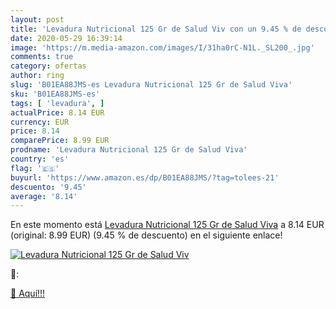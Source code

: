 ```yaml
---
layout: post
title: 'Levadura Nutricional 125 Gr de Salud Viv con un 9.45 % de descuento'
date: 2020-05-29 16:39:14
image: 'https://m.media-amazon.com/images/I/31ha0rC-N1L._SL200_.jpg'
comments: true
category: ofertas
author: ring
slug: 'B01EA88JMS-es Levadura Nutricional 125 Gr de Salud Viva'
sku: 'B01EA88JMS-es'
tags: [ 'levadura', ]
actualPrice: 8.14 EUR
currency: EUR
price: 8.14
comparePrice: 8.99 EUR
prodname: 'Levadura Nutricional 125 Gr de Salud Viva'
country: 'es'
flag: '🇪🇸'
buyurl: 'https://www.amazon.es/dp/B01EA88JMS/?tag=tolees-21'
descuento: '9.45'
average: '8.14'
---
```


En este momento está [Levadura Nutricional 125 Gr de Salud Viva](https://www.amazon.es/dp/B01EA88JMS/?tag=tolees-21) a 8.14 EUR (original: 8.99 EUR) (9.45 %  de descuento) en el siguiente enlace!

[![Levadura Nutricional 125 Gr de Salud Viv](https://m.media-amazon.com/images/I/31ha0rC-N1L._SL200_.jpg)](https://www.amazon.es/dp/B01EA88JMS/?tag=tolees-21)

🔎:


[🛒 Aquí!!!](https://www.amazon.es/dp/B01EA88JMS/?tag=tolees-21)
